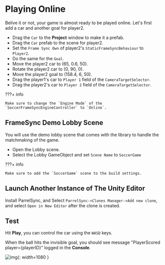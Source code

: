# **Playing Online**

Belive it or not, your game is almost ready to be played online. Let's first add a car and another goal for player2.

- Drag the `Car` to the **Project** window to make it a prefab.
- Drag the `Car` prefab to the scene for player2.
- Set the `Frame Sync Own` of player2's `StaticFrameSyncBehaviour` to `Player2`.
- Do the same for the `Goal`.
- Move the player2 car to (65, 0.6, 50).
- Rotate the player2 car to (0, 90, 0).
- Move the player2 goal to (158.4, 6, 50).
- Drag the player1's car to `Player 1` field of the `CameraTargetSelector`.
- Drag the player2's car to `Player 2` field of the `CameraTargetSelector`.

???+ info

    Make sure to change the `Engine Mode` of the `SoccerFrameSyncEngineController` to `Online`. 

## **FrameSync Demo Lobby Scene**

You will use the demo lobby scene that comes with the library to handle the matchmaking of the game.

- Open the Lobby scene.
- Select the Lobby GameObject and set `Scene Name` to `SoccerGame`

???+ info

    Make sure to add the `SoccerGame` scene to the build settings.


## **Launch Another Instance of The Unity Editor**

Install ParrelSync, and Select `ParrelSync->Clones Manager->Add new clone`, and select `Open in New Editor` after the clone is created.

## **Test**
Hit **Play**, you can control the car using the `WASD` keys. 

When the ball hits the invisible goal, you should see message "PlayerScored player={playerID}" logged in the **Console**.

![img](./../../assets/soccer/online.gif){: width=1080 }